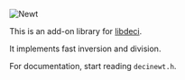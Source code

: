 ![Newt](https://user-images.githubusercontent.com/5462697/101978642-7ceae900-3c67-11eb-8380-942b49ee3817.jpg)

This is an add-on library for [libdeci](https://github.com/shdown/libdeci).

It implements fast inversion and division.

For documentation, start reading `decinewt.h`.
